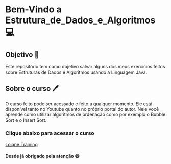# Bem-Vindo a Estrutura_de_Dados_e_Algoritmos :computer:

## Objetivo :dart:
Este repositório tem como objetivo salvar alguns dos meus exercícios feitos sobre Estruturas de Dados e Algoritmos usando a Linguagem Java. 

## Sobre o curso :pen:
O curso feito pode ser acessado e feito a qualquer momento. Ele está disponível tanto no Youtube quanto no próprio portal do autor. Nele você aprende como utilizar algoritmos de ordenação como por exemplo o Bubble Sort e o Insert Sort.
### Clique abaixo para acessar o curso
[Loiane Training](https://loiane.training/continuar-curso/estrutura-de-dados)

#### Desde já obrigado pela atenção :smile:

